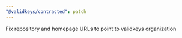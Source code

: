 ```yaml
---
"@validkeys/contracted": patch
---
```


Fix repository and homepage URLs to point to validkeys organization
